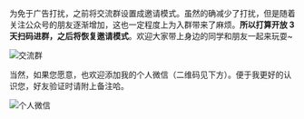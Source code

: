 为免于广告打扰，之前将交流群设置成邀请模式。虽然的确减少了打扰，但是随着关注公众号的朋友逐渐增加，这也一定程度上为入群带来了麻烦。**所以打算开放 3 天扫码进群，之后将恢复邀请模式**。欢迎大家带上身边的同学和朋友一起来玩耍~

![交流群]()

当然，如果您愿意，也欢迎添加我的个人微信（二维码见下方）。便于我更好的认识您，好友验证时请附上备注哈。

![个人微信]()